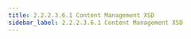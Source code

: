 ```yaml
---
title: 2.2.2.3.6.1 Content Management XSD
sidebar_label: 2.2.2.3.6.1 Content Management XSD
---
```


